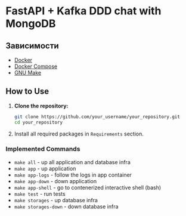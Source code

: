 # FastAPI + Kafka DDD chat with MongoDB

## Зависимости

- [Docker](https://www.docker.com/get-started)
- [Docker Compose](https://docs.docker.com/compose/install/)
- [GNU Make](https://www.gnu.org/software/make/)

## How to Use

1. **Clone the repository:**

   ```bash
   git clone https://github.com/your_username/your_repository.git
   cd your_repository

2. Install all required packages in `Requirements` section.


### Implemented Commands

* `make all` - up all application and database infra
* `make app` - up application
* `make app-logs` - follow the logs in app container
* `make app-down` - down application
* `make app-shell` - go to contenerized interactive shell (bash)
* `make test` - run tests
* `make storages` - up database infra
* `make storages-down` - down database infra